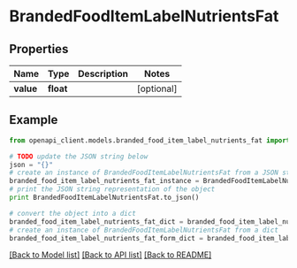 # BrandedFoodItemLabelNutrientsFat


## Properties
Name | Type | Description | Notes
------------ | ------------- | ------------- | -------------
**value** | **float** |  | [optional] 

## Example

```python
from openapi_client.models.branded_food_item_label_nutrients_fat import BrandedFoodItemLabelNutrientsFat

# TODO update the JSON string below
json = "{}"
# create an instance of BrandedFoodItemLabelNutrientsFat from a JSON string
branded_food_item_label_nutrients_fat_instance = BrandedFoodItemLabelNutrientsFat.from_json(json)
# print the JSON string representation of the object
print BrandedFoodItemLabelNutrientsFat.to_json()

# convert the object into a dict
branded_food_item_label_nutrients_fat_dict = branded_food_item_label_nutrients_fat_instance.to_dict()
# create an instance of BrandedFoodItemLabelNutrientsFat from a dict
branded_food_item_label_nutrients_fat_form_dict = branded_food_item_label_nutrients_fat.from_dict(branded_food_item_label_nutrients_fat_dict)
```
[[Back to Model list]](../README.md#documentation-for-models) [[Back to API list]](../README.md#documentation-for-api-endpoints) [[Back to README]](../README.md)



